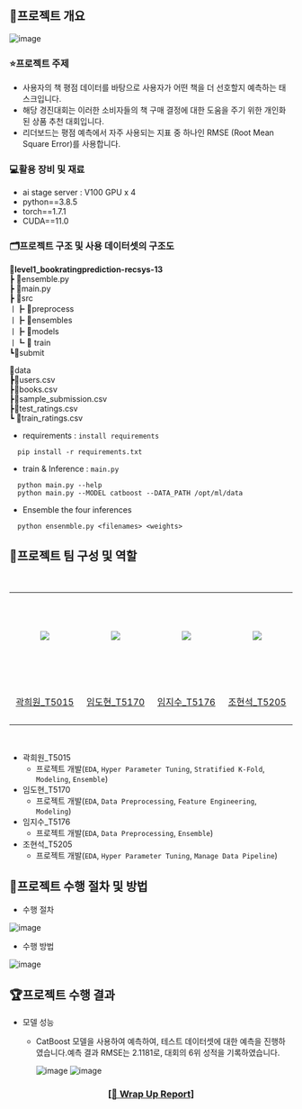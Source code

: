 ## 🚀프로젝트 개요
![image](https://user-images.githubusercontent.com/72483874/233927053-ae2a8f87-a402-45a2-8bf9-2a33753c7b29.png)
### ⭐️프로젝트 주제

- 사용자의 책 평점 데이터를 바탕으로 사용자가 어떤 책을 더 선호할지 예측하는 태스크입니다.
- 해당 경진대회는 이러한 소비자들의 책 구매 결정에 대한 도움을 주기 위한 개인화된 상품 추천 대회입니다.
- 리더보드는 평점 예측에서 자주 사용되는 지표 중 하나인 RMSE (Root Mean Square Error)를 사용합니다.

### 💻활용 장비 및 재료

- ai stage server : V100 GPU x 4
- python==3.8.5
- torch==1.7.1
- CUDA==11.0

### 🗂️프로젝트 구조 및 사용 데이터셋의 구조도

📁**level1_bookratingprediction-recsys-13** <br>
┣ 📝ensemble.py <br>
┣ 📝main.py <br>
┣ 📁src <br>
ㅣ┣ 📁preprocess <br>
ㅣ┣ 📁ensembles <br>
ㅣ┣ 📁models <br>
ㅣ┗ 📁 train <br>
┗📁submit <br>

📁data<br>
**┣**📝users.csv<br>
┣📝books.csv<br>
┣📝sample_submission.csv<br>
┣📝test_ratings.csv<br>
┗ 📝train_ratings.csv<br>

- requirements : `install requirements`

```
  pip install -r requirements.txt
```

- train & Inference : `main.py`

```
  python main.py --help
  python main.py --MODEL catboost --DATA_PATH /opt/ml/data
```

- Ensemble the four inferences
```
  python ensenmble.py <filenames> <weights>
```

## 🤝프로젝트 팀 구성 및 역할

&nbsp;

<table align="center">
  <tr height="155px">
    <td align="center" width="150px">
      <a href="https://github.com/HeewonKwak"><img src="https://avatars.githubusercontent.com/HeewonKwak"/></a>
    </td>
    <td align="center" width="150px">
      <a href="https://github.com/limstonestone"><img src="https://avatars.githubusercontent.com/limstonestone"/></a>
    </td>
    <td align="center" width="150px">
      <a href="https://github.com/zsmalla"><img src="https://avatars.githubusercontent.com/zsmalla"/></a>
    </td>
    <td align="center" width="150px">
      <a href="https://github.com/hoyajigi"><img src="https://avatars.githubusercontent.com/hoyajigi"/></a>
    </td>
  </tr>
  <tr height="80px">
    <td align="center" width="150px">
      <a href="https://github.com/HeewonKwak">곽희원_T5015</a>
    </td>
    <td align="center" width="150px">
      <a href="https://github.com/limstonestone">임도현_T5170</a>
    </td>
    <td align="center" width="150px">
      <a href="https://github.com/zsmalla">임지수_T5176</a>
    </td>
    <td align="center" width="150px">
      <a href="https://github.com/hoyajigi">조현석_T5205</a>
    </td>
  </tr>
</table>
&nbsp;

- 곽희원_T5015
    - 프로젝트 개발(`EDA`, `Hyper Parameter Tuning`, `Stratified K-Fold`, `Modeling`, `Ensemble`)
- 임도현_T5170
    - 프로젝트 개발(`EDA`,  `Data Preprocessing`, `Feature Engineering`, `Modeling`)
- 임지수_T5176
    - 프로젝트 개발(`EDA`, `Data Preprocessing`, `Ensemble`)
- 조현석_T5205
    - 프로젝트 개발(`EDA`, `Hyper Parameter Tuning`, `Manage Data Pipeline`)

## 📅프로젝트 수행 절차 및 방법

- 수행 절차

![image](https://user-images.githubusercontent.com/72483874/233926654-e130c4f0-707e-4387-862b-731ebd07875c.png)

- 수행 방법

![image](https://user-images.githubusercontent.com/72483874/233926736-16e09481-0336-448d-bba6-5dc81b39d34d.png)

## 🏆프로젝트 수행 결과
  - 모델 성능
      - CatBoost 모델을 사용하여 예측하여, 테스트 데이터셋에 대한 예측을 진행하였습니다.예측 결과 RMSE는 2.1181로, 대회의 6위 성적을 기록하였습니다.
            
          ![image](https://user-images.githubusercontent.com/72483874/233929089-d2060ab6-f15a-46d5-9c60-2fab3ac6559d.png)
          ![image](https://user-images.githubusercontent.com/72483874/233929238-706896c5-5cd2-42b9-ad34-0f32294332d0.png)
<h3>
  <p align="center">
    <a href="WrapUpReport-Recsys13.pdf">[📑 Wrap Up Report]</a>
  </p>
</h3>

            
